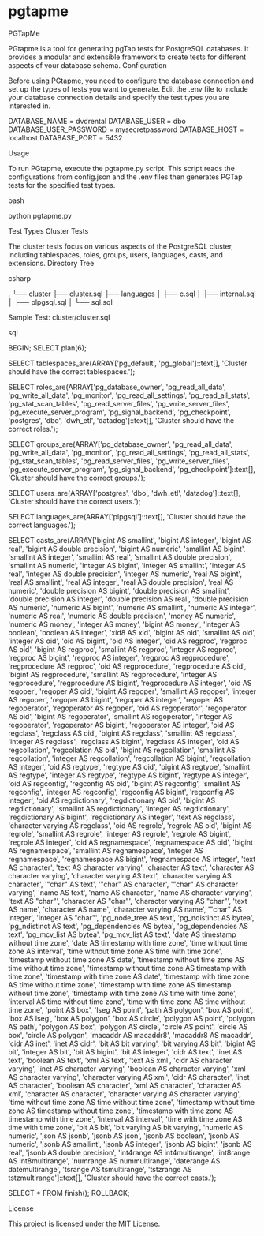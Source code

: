 # pgtapme

PGTapMe

PGtapme is a tool for generating pgTap tests for PostgreSQL databases. It provides a modular and extensible framework to create tests for different aspects of your database schema.
Configuration

Before using PGtapme, you need to configure the database connection and set up the types of tests you want to generate. Edit the .env file to include your database connection details and specify the test types you are interested in.

DATABASE_NAME = dvdrental
DATABASE_USER = dbo
DATABASE_USER_PASSWORD = mysecretpassword
DATABASE_HOST = localhost
DATABASE_PORT = 5432

Usage

To run PGtapme, execute the pgtapme.py script. This script reads the configurations from config.json and the .env files then generates PGTap tests for the specified test types.

bash

python pgtapme.py

Test Types
Cluster Tests

The cluster tests focus on various aspects of the PostgreSQL cluster, including tablespaces, roles, groups, users, languages, casts, and extensions.
Directory Tree

csharp

.
└── cluster
    ├── cluster.sql
    ├── languages
    │   ├── c.sql
    │   ├── internal.sql
    │   ├── plpgsql.sql
    │   └── sql.sql

Sample Test: cluster/cluster.sql

sql

BEGIN;
  SELECT plan(6);

  SELECT tablespaces_are(ARRAY['pg_default', 'pg_global']::text[], 'Cluster should have the correct tablespaces.');

  SELECT roles_are(ARRAY['pg_database_owner', 'pg_read_all_data', 'pg_write_all_data', 'pg_monitor', 'pg_read_all_settings', 'pg_read_all_stats', 'pg_stat_scan_tables', 'pg_read_server_files', 'pg_write_server_files', 'pg_execute_server_program', 'pg_signal_backend', 'pg_checkpoint', 'postgres', 'dbo', 'dwh_etl', 'datadog']::text[], 'Cluster should have the correct roles.');

  SELECT groups_are(ARRAY['pg_database_owner', 'pg_read_all_data', 'pg_write_all_data', 'pg_monitor', 'pg_read_all_settings', 'pg_read_all_stats', 'pg_stat_scan_tables', 'pg_read_server_files', 'pg_write_server_files', 'pg_execute_server_program', 'pg_signal_backend', 'pg_checkpoint']::text[], 'Cluster should have the correct groups.');

  SELECT users_are(ARRAY['postgres', 'dbo', 'dwh_etl', 'datadog']::text[], 'Cluster should have the correct users.');

  SELECT languages_are(ARRAY['plpgsql']::text[], 'Cluster should have the correct languages.');

  SELECT casts_are(ARRAY['bigint AS smallint', 'bigint AS integer', 'bigint AS real', 'bigint AS double precision', 'bigint AS numeric', 'smallint AS bigint', 'smallint AS integer', 'smallint AS real', 'smallint AS double precision', 'smallint AS numeric', 'integer AS bigint', 'integer AS smallint', 'integer AS real', 'integer AS double precision', 'integer AS numeric', 'real AS bigint', 'real AS smallint', 'real AS integer', 'real AS double precision', 'real AS numeric', 'double precision AS bigint', 'double precision AS smallint', 'double precision AS integer', 'double precision AS real', 'double precision AS numeric', 'numeric AS bigint', 'numeric AS smallint', 'numeric AS integer', 'numeric AS real', 'numeric AS double precision', 'money AS numeric', 'numeric AS money', 'integer AS money', 'bigint AS money', 'integer AS boolean', 'boolean AS integer', 'xid8 AS xid', 'bigint AS oid', 'smallint AS oid', 'integer AS oid', 'oid AS bigint', 'oid AS integer', 'oid AS regproc', 'regproc AS oid', 'bigint AS regproc', 'smallint AS regproc', 'integer AS regproc', 'regproc AS bigint', 'regproc AS integer', 'regproc AS regprocedure', 'regprocedure AS regproc', 'oid AS regprocedure', 'regprocedure AS oid', 'bigint AS regprocedure', 'smallint AS regprocedure', 'integer AS regprocedure', 'regprocedure AS bigint', 'regprocedure AS integer', 'oid AS regoper', 'regoper AS oid', 'bigint AS regoper', 'smallint AS regoper', 'integer AS regoper', 'regoper AS bigint', 'regoper AS integer', 'regoper AS regoperator', 'regoperator AS regoper', 'oid AS regoperator', 'regoperator AS oid', 'bigint AS regoperator', 'smallint AS regoperator', 'integer AS regoperator', 'regoperator AS bigint', 'regoperator AS integer', 'oid AS regclass', 'regclass AS oid', 'bigint AS regclass', 'smallint AS regclass', 'integer AS regclass', 'regclass AS bigint', 'regclass AS integer', 'oid AS regcollation', 'regcollation AS oid', 'bigint AS regcollation', 'smallint AS regcollation', 'integer AS regcollation', 'regcollation AS bigint', 'regcollation AS integer', 'oid AS regtype', 'regtype AS oid', 'bigint AS regtype', 'smallint AS regtype', 'integer AS regtype', 'regtype AS bigint', 'regtype AS integer', 'oid AS regconfig', 'regconfig AS oid', 'bigint AS regconfig', 'smallint AS regconfig', 'integer AS regconfig', 'regconfig AS bigint', 'regconfig AS integer', 'oid AS regdictionary', 'regdictionary AS oid', 'bigint AS regdictionary', 'smallint AS regdictionary', 'integer AS regdictionary', 'regdictionary AS bigint', 'regdictionary AS integer', 'text AS regclass', 'character varying AS regclass', 'oid AS regrole', 'regrole AS oid', 'bigint AS regrole', 'smallint AS regrole', 'integer AS regrole', 'regrole AS bigint', 'regrole AS integer', 'oid AS regnamespace', 'regnamespace AS oid', 'bigint AS regnamespace', 'smallint AS regnamespace', 'integer AS regnamespace', 'regnamespace AS bigint', 'regnamespace AS integer', 'text AS character', 'text AS character varying', 'character AS text', 'character AS character varying', 'character varying AS text', 'character varying AS character', '"char" AS text', '"char" AS character', '"char" AS character varying', 'name AS text', 'name AS character', 'name AS character varying', 'text AS "char"', 'character AS "char"', 'character varying AS "char"', 'text AS name', 'character AS name', 'character varying AS name', '"char" AS integer', 'integer AS "char"', 'pg_node_tree AS text', 'pg_ndistinct AS bytea', 'pg_ndistinct AS text', 'pg_dependencies AS bytea', 'pg_dependencies AS text', 'pg_mcv_list AS bytea', 'pg_mcv_list AS text', 'date AS timestamp without time zone', 'date AS timestamp with time zone', 'time without time zone AS interval', 'time without time zone AS time with time zone', 'timestamp without time zone AS date', 'timestamp without time zone AS time without time zone', 'timestamp without time zone AS timestamp with time zone', 'timestamp with time zone AS date', 'timestamp with time zone AS time without time zone', 'timestamp with time zone AS timestamp without time zone', 'timestamp with time zone AS time with time zone', 'interval AS time without time zone', 'time with time zone AS time without time zone', 'point AS box', 'lseg AS point', 'path AS polygon', 'box AS point', 'box AS lseg', 'box AS polygon', 'box AS circle', 'polygon AS point', 'polygon AS path', 'polygon AS box', 'polygon AS circle', 'circle AS point', 'circle AS box', 'circle AS polygon', 'macaddr AS macaddr8', 'macaddr8 AS macaddr', 'cidr AS inet', 'inet AS cidr', 'bit AS bit varying', 'bit varying AS bit', 'bigint AS bit', 'integer AS bit', 'bit AS bigint', 'bit AS integer', 'cidr AS text', 'inet AS text', 'boolean AS text', 'xml AS text', 'text AS xml', 'cidr AS character varying', 'inet AS character varying', 'boolean AS character varying', 'xml AS character varying', 'character varying AS xml', 'cidr AS character', 'inet AS character', 'boolean AS character', 'xml AS character', 'character AS xml', 'character AS character', 'character varying AS character varying', 'time without time zone AS time without time zone', 'timestamp without time zone AS timestamp without time zone', 'timestamp with time zone AS timestamp with time zone', 'interval AS interval', 'time with time zone AS time with time zone', 'bit AS bit', 'bit varying AS bit varying', 'numeric AS numeric', 'json AS jsonb', 'jsonb AS json', 'jsonb AS boolean', 'jsonb AS numeric', 'jsonb AS smallint', 'jsonb AS integer', 'jsonb AS bigint', 'jsonb AS real', 'jsonb AS double precision', 'int4range AS int4multirange', 'int8range AS int8multirange', 'numrange AS nummultirange', 'daterange AS datemultirange', 'tsrange AS tsmultirange', 'tstzrange AS tstzmultirange']::text[], 'Cluster should have the correct casts.');

  SELECT * FROM finish();
ROLLBACK;

License

This project is licensed under the MIT License.